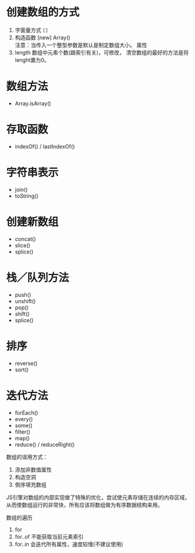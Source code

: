 # 创建数组的方式
1. 字面量方式 `[]`
2. 构造函数 [new] Array()     
    注意：当传入一个整型参数是默认是制定数组大小。
属性
1. length 数组中元素个数(跟索引有关)，可修改， 清空数组的最好的方法是将lenght置为0。

# 数组方法
 + Array.isArray()

# 存取函数
+ indexOf() / lastIndexOf()
# 字符串表示
+ join()
+ toString()
# 创建新数组
+ concat()
+ slice()
+ splice()

# 栈／队列方法
+ push()
+ unshift()
+ pop()
+ shift()
+ splice()

# 排序
+ reverse()
+ sort()

# 迭代方法
+ forEach()
+ every()
+ some()
+ filter()
+ map()
+ reduce() / reduceRight()

数组的误用方式：
1. 添加非数值属性
2. 构造空洞
3. 倒序填充数组

JS引擎对数组的内部实现做了特殊的优化，尝试使元素存储在连续的内存区域，从而使数组运行的非常快，所有应该将数组做为有序数据结构来用。

数组的遍历
1. for
2. for..of 不能获取当前元素索引
3. for..in 会迭代所有属性，速度较慢(不建议使用)